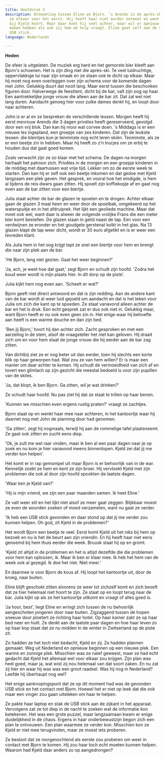 ```yaml
---
title: Hoofdstuk 3
description: Ontmoeting tussen Eline en Bjorn. ‘s Avonds in de après-ski bar ontmoeten
  ze elkaar voor het eerst. Hij heeft haar niet eerder ontmoet en weet niet dat ze
  bij Kjeld hoort. Maar daar komt hij snel achter, maar wil er opnieuw niks mee te
  maken hebben als ook zij hem om hulp vraagt. Eline gaat zelf aan de slag met de
  USB stick.
language: Nederlands

---
```

**Heden**

De sfeer is uitgelaten. De muziek erg hard en het gemorste bier kleeft aan Bjorn's schoenen. Het is zijn ding niet die après-ski. Te veel luidruchtige, oppervlakkige lui naar zijn smaak en ze staan ook te dicht op elkaar. Maar hij moet nog even overleggen over zijn schema voor de komende dagen met John. Gelukkig duurt dat nooit lang. Maar eerst tussen die beschonken figuren door. Halverwege de feesttent, dicht bij de bar, valt zijn oog op haar. Een aantrekkelijke jonge vrouw die alleen aan de bar zit. Dat zal wel niet lang duren. Aandacht genoeg hier voor zulke dames denkt hij, en loopt door naar achteren.

John is er al en ze bespreken de verschillende lessen. Morgen heeft hij eerst mevrouw Arends die 3 dagen privéles heeft gereserveerd, gevolgd door een vrij blok. Dan kan hij mooi wat corvee doen. ‘s Middags is er een nieuwe les ingepland, een groepje van zes kinderen. Dat zijn de leukste lessen: die kleintjes kun je tenminste nog echt leren skiën. Tenminste, als ze er een beetje zin in hebben. Maar hij heeft zo z’n trucjes om ze erbij te houden dus dat gaat goed komen.

Zoals verwacht zijn ze zo klaar met het schema. De dagen na morgen herhaalt het patroon zich. Privéles in de morgen en een groepje kinderen in de middag met daartussen wat vrije tijd. Lekker om zo de eerste week te starten. Dan kan hij er zelf ook een beetje inkomen en dat gedoe met Kjeld langzaam een plek geven. Het gesprek, en vooral hoe het eindigde, is hem al tijdens de reis dwars gaan zitten. Hij spoelt zijn koffiekopje af en gaat nog even aan de bar zitten voor een biertje.

Julia staat achter de bar de glazen te spoelen en te drogen. Achter elkaar gaan de glazen 3 maal heen en weer door de spoelbak, omgekeerd op het waterspuitje en in het afdruiprek. Het lijkt een geoliede machine. Maar dat moet ook wel, want daar is alweer de volgende vrolijke Frans die een meter bier komt bestellen. De glazen staan in gelid naast de tap. Een voor een verdwijnen ze eronder en het goudgele gerstenat kolkt in het glas. Na 13 glazen klapt de tap weer dicht, wordt er 30 euro afgetikt en is er weer een tevreden klant.

Als Julia hem in het oog krijgt tapt ze snel een biertje voor hem en brengt die naar zijn plek aan de bar.

'Hé Bjorn, lang niet gezien. Gaat het weer beginnen?'

'Ja, ach, je weet hoe dat gaat,' zegt Bjorn en schudt zijn hoofd. 'Zodra het koud weer wordt is mijn plaats hier. In dit dorp op de piste'.

Julia kijkt hem nog even aan. 'Scheelt er wat?'

Bjorn geeft niet direct antwoord en dat is zijn redding. Aan de andere kant van de bar wordt al weer luid gejoeld om aandacht en dat is het teken voor Julia om zich die kant op te spoeden. Ze staat vanavond alleen achter de bar en het is druk. Een echt gesprek zat er dus ook niet in. Gelukkig maar, want Bjorn heeft er nu ook even geen zin in. Het enige waar hij behoefte aan heeft is een warme douche en dan zijn bed.

'Ben jij Bjorn,' hoort hij dan achter zich. Zacht gesproken en met een aarzeling in de stem, alsof de vraagsteller het niet kan geloven. Hij draait zich om en voor hem staat de jonge vrouw die hij eerder aan de bar zag zitten.

Van dichtbij ziet ze er nog beter uit dan eerder, toen hij slechts een korte blik op haar geworpen had. Wat zou ze van hem willen? Er is maar een manier om daar achter te komen. Hij schudt de vermoeidheid van zich af en tovert een glimlach op zijn gezicht die meestal bedoeld is voor zijn pupillen van de skiles.

'Ja, dat klopt, ik ben Bjorn. Ga zitten, wil je wat drinken?' 

Ze schudt haar hoofd. Nu pas ziet hij dat ze staat te trillen op haar benen.

'Kunnen we misschien even ergens rustig praten?' vraagt ze zachtjes.

Bjorn staat op en wenkt haar mee naar achteren, in het kantoortje waar hij daarnet nog met John de planning door had genomen.

'Ga zitten', zegt hij nogmaals, terwijl hij aan de rommelige tafel plaatsneemt. Ze gaat ook zitten en zucht eens diep.

'Ok, je zult me wel raar vinden, maar ik ben al een paar dagen naar je op zoek en nu kom je hier vanavond ineens binnenlopen. Kjeld zei dat jij me verder kon helpen'.

Het komt er in rap gemompel uit maar Bjorn is er behoorlijk van in de war. Kennelijk zoekt ze hem en kent ze zijn broer. Hij vervloekt Kjeld met zijn problemen die ook al door zijn hoofd spookten de laatste dagen.

'Waar ken je Kjeld van?'

'Hij is mijn vriend, we zijn een paar maanden samen. Ik heet Eline.' 

Ze valt weer stil en het lijkt niet alsof ze meer gaat zeggen. Blijkbaar moest ze even de woorden zoeken of moed verzamelen, want nu gaat ze verder.

'Ik heb een USB stick gevonden en daar stond op dat jij me verder zou kunnen helpen. Oh god, zit Kjeld in de problemen?'

Het wordt Bjorn een beetje te veel. Eerst komt Kjeld uit het niks bij hem op bezoek en nu is het de beurt aan zijn vriendin. En hij heeft haar niet eens genoemd bij hem thuis eerder die week. Bruusk staat hij op en gromt.

'Kjeld zit altijd in de problemen en het is altijd dezelfde die die problemen voor hem kan oplossen, ik. Maar ik ben er klaar mee. Ik heb het hem van de week ook al gezegd. Ik doe het niet. Niet meer.'

En daarmee is voor Bjorn de kous af. Hij loopt het kantoortje uit, door de kroeg, naar buiten.

Eline blijft geschokt zitten alvorens ze weer tot zichzelf komt en zich beseft dat ze hier helemaal niet hoort te zijn. Ze staat op en loopt terug naar de bar. Julia kijkt op als ze het kantoortje uitkomt en vraagt of alles goed is.

'Ja hoor, best', liegt Eline en wringt zich tussen de nu behoorlijk aangeschoten jongeren door naar buiten. Zigzaggend tussen de hopen sneeuw door ploetert ze richting haar hotel. Op haar kamer zakt ze op haar bed neer en huilt. Ze denkt aan de laatste paar dagen en hoe haar leven zo op haar kop staat dat ze nu midden in de winter in Zwitserland op de piste zit.

Zo hadden ze het toch niet bedacht, Kjeld en zij. Ze hadden plannen gemaakt. Weg uit Nederland en opnieuw beginnen op een nieuwe plek. Een warme en zonnige plek. Misschien was ze naïef geweest, maar ze had echt gedacht dat Kjeld het allemaal wel voor elkaar zou krijgen. Zijn plan was heel goed, maar ja, wat wist zij nou helemaal van dat soort zaken. En nu zat zij hier en waar hij was was een groot raadsel. Was hij nog in Nederland? Leefde hij überhaupt nog wel?

Het enige aanknopingspunt dat ze op dit moment had was de gevonden USB stick en het contact met Bjorn. Hoewel het er niet op leek dat die ook maar een vinger zou gaan uitsteken om haar te helpen.

Ze pakte haar laptop en stak de USB stick aan de zijkant in het apparaat. Vervolgens zat ze tot diep in de nacht te zoeken wat de informatie kon betekenen. Het was een grote puzzel, maar langzaamaan kwam er enige duidelijkheid in de chaos. Ergens in haar onderbewustzijn begon zich een plan te ontvouwen. Een plan waarmee ze verder kon. Misschien kon ze Kjeld er niet mee terugvinden, maar ze moest iets proberen.

Ze besloot dat ze morgenochtend als eerste zou proberen om weer in contact met Bjorn te komen. Hij zou haar toch echt moeten kunnen helpen. Waarom had Kjeld daar anders zo op aangedrongen?
